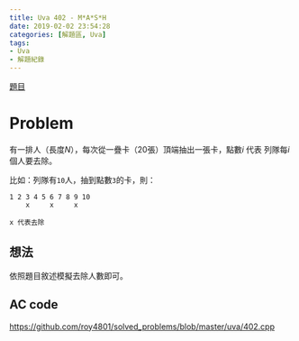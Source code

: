 ```yaml
---
title: Uva 402 - M*A*S*H
date: 2019-02-02 23:54:28
categories: [解題區, Uva]
tags:
- Uva
- 解題紀錄
---
```


[題目](https://uva.onlinejudge.org/index.php?option=onlinejudge&page=show_problem&problem=343)

# Problem

有一排人（長度$N$），每次從一疊卡（20張）頂端抽出一張卡，點數$i$ 代表 列隊每$i$個人要去除。

比如：列隊有`10`人，抽到點數`3`的卡，則：

```
1 2 3 4 5 6 7 8 9 10
    x     x     x
    
x 代表去除
```

## 想法

依照題目敘述模擬去除人數即可。

## AC code

https://github.com/roy4801/solved_problems/blob/master/uva/402.cpp